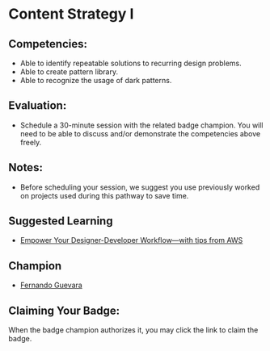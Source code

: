 # Content Strategy I

## Competencies:
* Able to identify repeatable solutions to recurring design problems.
* Able to create  pattern library. 
* Able to recognize the usage of dark patterns. 

## Evaluation:
* Schedule a 30-minute session with the related badge champion. You will need to be able to discuss and/or demonstrate the competencies above freely. 

## Notes:
* Before scheduling your session, we suggest you use previously worked on projects used during this pathway to save time. 

## Suggested Learning
* [Empower Your Designer-Developer Workflow—with tips from AWS](https://www.invisionapp.com/talks/designer-developer)

## Champion

* [Fernando Guevara](mailto:fernando@acklenavenue.com)

## Claiming Your Badge:
When the badge champion authorizes it, you may click the link to claim the badge.
